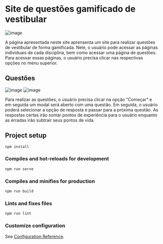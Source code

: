 # Site de questões gamificado de vestibular
![image](https://user-images.githubusercontent.com/51725829/178745353-edb84608-0e46-4089-b078-c87ba9a17ffe.png)

  A página apresentada neste site aprensenta um site para realizar questões de vestibular de forma gamificada. Nele, o usuário pode acessar as páginas individuais de cada disciplina, bem como acessar uma página de questões. Para acessar essas páginas, o usuário precisa clicar nas respectivas opções no menu superior.

## Questões
![image](https://user-images.githubusercontent.com/51725829/178746266-51ee5dee-aca4-4ca2-a958-8c3ca9edbaab.png)
![image](https://user-images.githubusercontent.com/51725829/178746364-639acc2f-f39c-4d6b-8450-81d188517e0f.png)

  Para realizar as questões, o usuário precisa clicar na opção "Começar" e em seguida um modal será aberto com uma questão. Em seguida, o usuário poderá selecionar a opção de resposta e passar para a próxima questão. As respostas certas irão somar pontos de experiência para o usuário enquanto as erradas irão subtrair seus pontos de vida.

## Project setup
```
npm install
```

### Compiles and hot-reloads for development
```
npm run serve
```

### Compiles and minifies for production
```
npm run build
```

### Lints and fixes files
```
npm run lint
```

### Customize configuration
See [Configuration Reference](https://cli.vuejs.org/config/).
